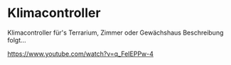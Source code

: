 # Klimacontroller
Klimacontroller für's Terrarium, Zimmer oder Gewächshaus
Beschreibung folgt...

https://www.youtube.com/watch?v=q_FeIEPPw-4
